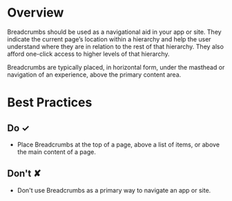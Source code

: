 # Overview
Breadcrumbs should be used as a navigational aid in your app or site. They indicate the current page’s location within a hierarchy and help the user understand where they are in relation to the rest of that hierarchy. They also afford one-click access to higher levels of that hierarchy.

Breadcrumbs are typically placed, in horizontal form, under the masthead or navigation of an experience, above the primary content area.


# Best Practices

## Do &#10003;
- Place Breadcrumbs at the top of a page, above a list of items, or above the main content of a page.

## Don't &#10008;
- Don&#39;t use Breadcrumbs as a primary way to navigate an app or site.